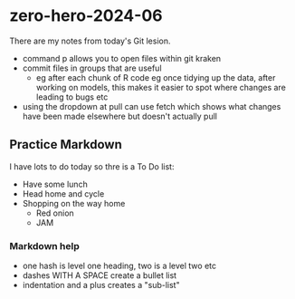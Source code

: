 # zero-hero-2024-06

There are my notes from today's Git lesion.

- command p allows you to open files within git kraken
- commit files in groups that are useful
    + eg after each chunk of R code eg once tidying up the data, after working on models, this makes it easier to spot where changes are leading to bugs etc
- using the dropdown at pull can use fetch which shows what changes have been made elsewhere but doesn't actually pull


## Practice Markdown
I have lots to do today so thre is a To Do list:
- Have some lunch
- Head home and cycle
- Shopping on the way home
    + Red onion
    + JAM
    


### Markdown help
- one hash is level one heading, two is a level two etc
- dashes WITH A SPACE create a bullet list
- indentation and a plus creates a "sub-list"
